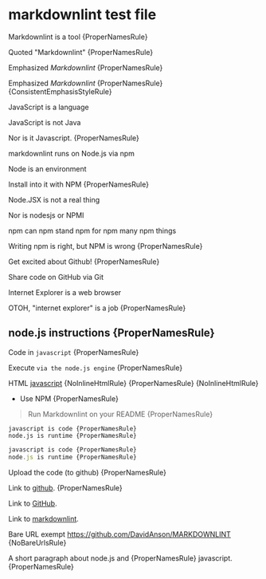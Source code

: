 # markdownlint test file

Markdownlint is a tool {ProperNamesRule}

Quoted "Markdownlint" {ProperNamesRule}

Emphasized *Markdownlint* {ProperNamesRule}

Emphasized _Markdownlint_ {ProperNamesRule} {ConsistentEmphasisStyleRule}

JavaScript is a language

JavaScript is not Java

Nor is it Javascript. {ProperNamesRule}

markdownlint runs on Node.js via npm

Node is an environment

Install into it with NPM {ProperNamesRule}

Node.JSX is not a real thing

Nor is nodesjs or NPMI

npm can npm stand npm for npm many npm things

Writing npm is right, but NPM is wrong {ProperNamesRule}

Get excited about Github! {ProperNamesRule}

Share code on GitHub via Git

Internet Explorer is a web browser

OTOH, "internet explorer" is a job {ProperNamesRule}

## node.js instructions {ProperNamesRule}

Code in `javascript` {ProperNamesRule}

Execute `via the node.js engine` {ProperNamesRule}

HTML <u>javascript</u> {NoInlineHtmlRule} {ProperNamesRule} {NoInlineHtmlRule}

* Use NPM {ProperNamesRule}

> Run Markdownlint on your README {ProperNamesRule}

    javascript is code {ProperNamesRule}
    node.js is runtime {ProperNamesRule}

```js
javascript is code {ProperNamesRule}
node.js is runtime {ProperNamesRule}
```

Upload the code (to github) {ProperNamesRule}

Link to [github](https://github.com/). {ProperNamesRule}

Link to [GitHub](https://github.com/).

Link to [markdownlint](https://github.com/DavidAnson/MARKDOWNLINT).

Bare URL exempt https://github.com/DavidAnson/MARKDOWNLINT {NoBareUrlsRule}

A short paragraph
about node.js and {ProperNamesRule}
javascript. {ProperNamesRule}
